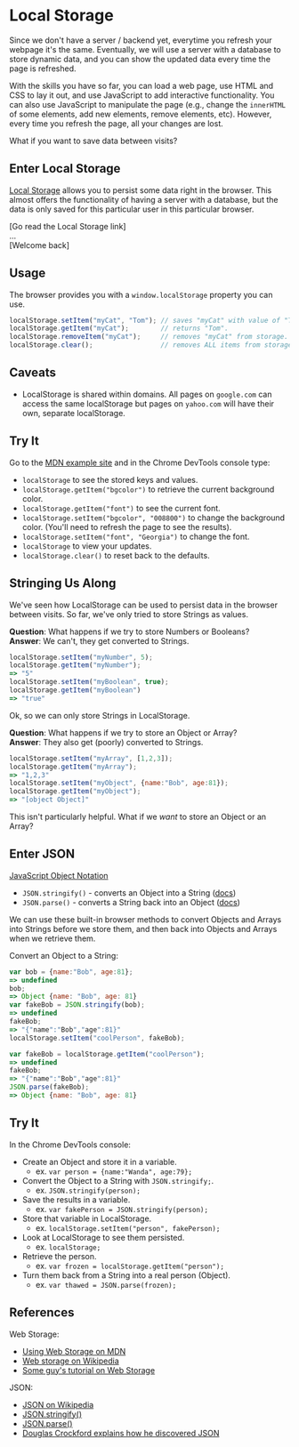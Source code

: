 Local Storage
=============

Since we don't have a server / backend yet, everytime you refresh your
webpage it's the same. Eventually, we will use a server with a
database to store dynamic data, and you can show the updated data
every time the page is refreshed.

With the skills you have so far, you can load a web page, use HTML and
CSS to lay it out, and use JavaScript to add interactive
functionality. You can also use JavaScript to manipulate the page
(e.g., change the `innerHTML` of some elements, add new elements,
remove elements, etc). However, every time you refresh the page, all
your changes are lost.

What if you want to save data between visits?

Enter Local Storage
-------------------

[Local Storage](https://developer.mozilla.org/en-US/docs/Web/API/Web_Storage_API/Using_the_Web_Storage_API)
allows you to persist some data right in the browser. This almost
offers the functionality of having a server with a database, but the
data is only saved for this particular user in this particular
browser.

[Go read the Local Storage link]  
...  
[Welcome back]  

Usage
-----

The browser provides you with a `window.localStorage` property you can
use.

```javascript
localStorage.setItem("myCat", "Tom"); // saves "myCat" with value of "Tom".
localStorage.getItem("myCat");        // returns "Tom".
localStorage.removeItem("myCat");     // removes "myCat" from storage.
localStorage.clear();                 // removes ALL items from storage.
```

Caveats
-------

* LocalStorage is shared within domains. All pages on `google.com` can
  access the same localStorage but pages on `yahoo.com` will have
  their own, separate localStorage.

Try It
------

Go to the [MDN example site](http://mdn.github.io/web-storage-demo/)
and in the Chrome DevTools console type:

* `localStorage` to see the stored keys and values.
* `localStorage.getItem("bgcolor")` to retrieve the current background
  color.
* `localStorage.getItem("font")` to see the current font.
* `localStorage.setItem("bgcolor", "008800")` to change the background
  color. (You'll need to refresh the page to see the results).
* `localStorage.setItem("font", "Georgia")` to change the font.
* `localStorage` to view your updates.
* `localStorage.clear()` to reset back to the defaults.

Stringing Us Along
------------------

We've seen how LocalStorage can be used to persist data in the browser
between visits. So far, we've only tried to store Strings as
values.

__Question__: What happens if we try to store Numbers or Booleans?  
__Answer__: We can't, they get converted to Strings.

```javascript
localStorage.setItem("myNumber", 5);
localStorage.getItem("myNumber");
=> "5"
localStorage.setItem("myBoolean", true);
localStorage.getItem("myBoolean")
=> "true"
```

Ok, so we can only store Strings in LocalStorage.

__Question__: What happens if we try to store an Object or Array?  
__Answer__: They also get (poorly) converted to Strings.

```javascript
localStorage.setItem("myArray", [1,2,3]);
localStorage.getItem("myArray");
=> "1,2,3"
localStorage.setItem("myObject", {name:"Bob", age:81});
localStorage.getItem("myObject");
=> "[object Object]"
```

This isn't particularly helpful.  What if we _want_ to store an Object
or an Array?

Enter JSON
----------

[JavaScript Object Notation](http://en.wikipedia.org/wiki/JSON)

* `JSON.stringify()` - converts an Object into a String ([docs](https://developer.mozilla.org/en-US/docs/Web/JavaScript/Reference/Global_Objects/JSON/stringify))
* `JSON.parse()` - converts a String back into an Object ([docs](https://developer.mozilla.org/en-US/docs/Web/JavaScript/Reference/Global_Objects/JSON/parse))

We can use these built-in browser methods to convert Objects and
Arrays into Strings before we store them, and then back into Objects
and Arrays when we retrieve them.

Convert an Object to a String:

```javascript
var bob = {name:"Bob", age:81};
=> undefined
bob;
=> Object {name: "Bob", age: 81}
var fakeBob = JSON.stringify(bob);
=> undefined
fakeBob;
=> "{"name":"Bob","age":81}"
localStorage.setItem("coolPerson", fakeBob);
```

```javascript
var fakeBob = localStorage.getItem("coolPerson");
=> undefined
fakeBob;
=> "{"name":"Bob","age":81}"
JSON.parse(fakeBob);
=> Object {name: "Bob", age: 81}
```

Try It
------

In the Chrome DevTools console:

* Create an Object and store it in a variable.
    * ex. `var person = {name:"Wanda", age:79};`
* Convert the Object to a String with `JSON.stringify;`.
    * ex. `JSON.stringify(person);`
* Save the results in a variable.
    * ex. `var fakePerson = JSON.stringify(person);`
* Store that variable in LocalStorage.
    * ex. `localStorage.setItem("person", fakePerson);`
* Look at LocalStorage to see them persisted.
    * ex. `localStorage;`
* Retrieve the person.
    * ex. `var frozen = localStorage.getItem("person");`
* Turn them back from a String into a real person (Object).
    * ex. `var thawed = JSON.parse(frozen);`

References
----------

Web Storage:

* [Using Web Storage on MDN](https://developer.mozilla.org/en-US/docs/Web/API/Web_Storage_API/Using_the_Web_Storage_API)
* [Web storage on Wikipedia](http://en.wikipedia.org/wiki/Web_storage)
* [Some guy's tutorial on Web Storage](http://tutorials.jenkov.com/html5/local-storage.html)

JSON:

* [JSON on Wikipedia](http://en.wikipedia.org/wiki/JSON)
* [JSON.stringify()](https://developer.mozilla.org/en-US/docs/Web/JavaScript/Reference/Global_Objects/JSON/stringify)
* [JSON.parse()](https://developer.mozilla.org/en-US/docs/Web/JavaScript/Reference/Global_Objects/JSON/parse)
* [Douglas Crockford explains how he discovered JSON](https://www.youtube.com/watch?v=-C-JoyNuQJs)
